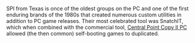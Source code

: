 SPI from Texas is once of the oldest groups on the PC and one of the first enduring brands of the 1980s that created numerous custom utilities in addition to PC game releases. Their most celebrated tool was SnatchIT, which when combined with the commercial tool, [Central Point Copy II PC](https://winworldpc.com/product/copy-ii-pc/2xx) allowed (the then common) self-booting games to duplicated.
